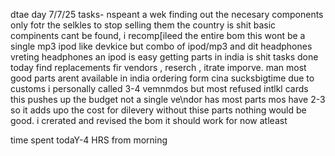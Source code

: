 dtae day 7/7/25
tasks- nspeant a wek finding out the necesary components only fotr the selkles to stop selling them the country is shit basic compinents cant be found,
i recomp[ileed the entire bom this wont be a single mp3 ipod like devkice but combo of ipod/mp3 and dit headphones vreting headphones an ipod is easy getting parts in india is shit 
 tasks done today find replacements fir vendors , reserch , itrate imporve.
 man most good parts arent available in india ordering form cina sucksbigtime due to customs i personally called 3-4 vemnmdos but most refused intlkl cards this pushes up the budget not a single ve\ndor has most parts mos have 2-3 so it adds upo the cost for dilevery without thise parts nothing would be good. i crerated and revised the bom it should work for now atleast

 time spent todaY-4 HRS from morning 
